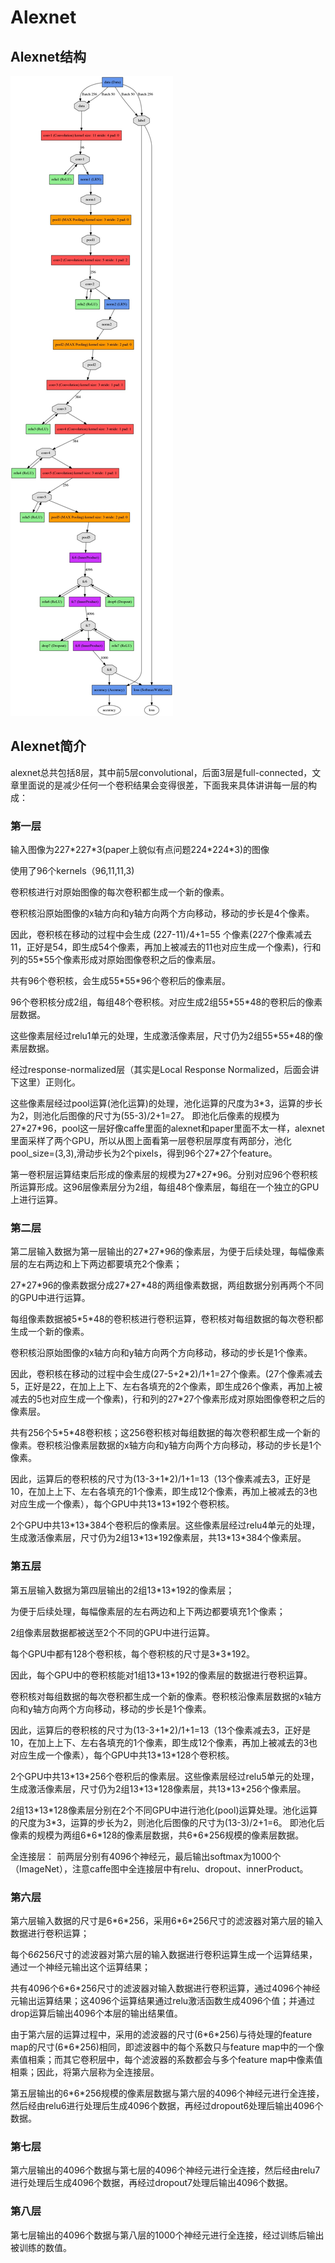 # Alexnet
## Alexnet结构
![ ](./pics/alexnet1.jpg  "alexnet_structure")

## Alexnet简介
alexnet总共包括8层，其中前5层convolutional，后面3层是full-connected，文章里面说的是减少任何一个卷积结果会变得很差，下面我来具体讲讲每一层的构成：

### 第一层
输入图像为227\*227\*3(paper上貌似有点问题224\*224\*3)的图像

使用了96个kernels（96,11,11,3)

卷积核进行对原始图像的每次卷积都生成一个新的像素。

卷积核沿原始图像的x轴方向和y轴方向两个方向移动，移动的步长是4个像素。

因此，卷积核在移动的过程中会生成 (227-11)/4+1=55 个像素(227个像素减去11，正好是54，即生成54个像素，再加上被减去的11也对应生成一个像素)，行和列的55\*55个像素形成对原始图像卷积之后的像素层。

共有96个卷积核，会生成55\*55\*96个卷积后的像素层。

96个卷积核分成2组，每组48个卷积核。对应生成2组55\*55\*48的卷积后的像素层数据。

这些像素层经过relu1单元的处理，生成激活像素层，尺寸仍为2组55\*55\*48的像素层数据。

经过response-normalized层（其实是Local Response Normalized，后面会讲下这里）正则化。

这些像素层经过pool运算(池化运算)的处理，池化运算的尺度为3*3，运算的步长为2，则池化后图像的尺寸为(55-3)/2+1=27。 即池化后像素的规模为27\*27\*96，pool这一层好像caffe里面的alexnet和paper里面不太一样，alexnet里面采样了两个GPU，所以从图上面看第一层卷积层厚度有两部分，池化pool_size=(3,3),滑动步长为2个pixels，得到96个27\*27个feature。

第一卷积层运算结束后形成的像素层的规模为27\*27\*96。分别对应96个卷积核所运算形成。这96层像素层分为2组，每组48个像素层，每组在一个独立的GPU上进行运算。

### 第二层
第二层输入数据为第一层输出的27\*27\*96的像素层，为便于后续处理，每幅像素层的左右两边和上下两边都要填充2个像素；

27\*27\*96的像素数据分成27\*27\*48的两组像素数据，两组数据分别再两个不同的GPU中进行运算。

每组像素数据被5\*5\*48的卷积核进行卷积运算，卷积核对每组数据的每次卷积都生成一个新的像素。

卷积核沿原始图像的x轴方向和y轴方向两个方向移动，移动的步长是1个像素。

因此，卷积核在移动的过程中会生成(27-5+2\*2)/1+1=27个像素。(27个像素减去5，正好是22，在加上上下、左右各填充的2个像素，即生成26个像素，再加上被减去的5也对应生成一个像素)，行和列的27\*27个像素形成对原始图像卷积之后的像素层。

共有256个5\*5\*48卷积核；这256卷积核对每组数据的每次卷积都生成一个新的像素。卷积核沿像素层数据的x轴方向和y轴方向两个方向移动，移动的步长是1个像素。

因此，运算后的卷积核的尺寸为(13-3+1\*2)/1+1=13（13个像素减去3，正好是10，在加上上下、左右各填充的1个像素，即生成12个像素，再加上被减去的3也对应生成一个像素），每个GPU中共13\*13\*192个卷积核。

2个GPU中共13\*13\*384个卷积后的像素层。这些像素层经过relu4单元的处理，生成激活像素层，尺寸仍为2组13\*13\*192像素层，共13\*13\*384个像素层。

### 第五层
第五层输入数据为第四层输出的2组13\*13\*192的像素层；

为便于后续处理，每幅像素层的左右两边和上下两边都要填充1个像素；

2组像素层数据都被送至2个不同的GPU中进行运算。

每个GPU中都有128个卷积核，每个卷积核的尺寸是3\*3\*192。

因此，每个GPU中的卷积核能对1组13\*13\*192的像素层的数据进行卷积运算。

卷积核对每组数据的每次卷积都生成一个新的像素。卷积核沿像素层数据的x轴方向和y轴方向两个方向移动，移动的步长是1个像素。

因此，运算后的卷积核的尺寸为(13-3+1\*2)/1+1=13（13个像素减去3，正好是10，在加上上下、左右各填充的1个像素，即生成12个像素，再加上被减去的3也对应生成一个像素），每个GPU中共13\*13\*128个卷积核。

2个GPU中共13\*13\*256个卷积后的像素层。这些像素层经过relu5单元的处理，生成激活像素层，尺寸仍为2组13\*13\*128像素层，共13\*13\*256个像素层。

2组13\*13\*128像素层分别在2个不同GPU中进行池化(pool)运算处理。池化运算的尺度为3\*3，运算的步长为2，则池化后图像的尺寸为(13-3)/2+1=6。 即池化后像素的规模为两组6\*6\*128的像素层数据，共6\*6\*256规模的像素层数据。

全连接层： 前两层分别有4096个神经元，最后输出softmax为1000个（ImageNet），注意caffe图中全连接层中有relu、dropout、innerProduct。
### 第六层

第六层输入数据的尺寸是6\*6\*256，采用6\*6\*256尺寸的滤波器对第六层的输入数据进行卷积运算；

每个6*6*256尺寸的滤波器对第六层的输入数据进行卷积运算生成一个运算结果，通过一个神经元输出这个运算结果；

共有4096个6\*6\*256尺寸的滤波器对输入数据进行卷积运算，通过4096个神经元输出运算结果；这4096个运算结果通过relu激活函数生成4096个值；并通过drop运算后输出4096个本层的输出结果值。

由于第六层的运算过程中，采用的滤波器的尺寸(6\*6\*256)与待处理的feature map的尺寸(6\*6\*256)相同，即滤波器中的每个系数只与feature map中的一个像素值相乘；而其它卷积层中，每个滤波器的系数都会与多个feature map中像素值相乘；因此，将第六层称为全连接层。

第五层输出的6\*6\*256规模的像素层数据与第六层的4096个神经元进行全连接，然后经由relu6进行处理后生成4096个数据，再经过dropout6处理后输出4096个数据。

### 第七层

第六层输出的4096个数据与第七层的4096个神经元进行全连接，然后经由relu7进行处理后生成4096个数据，再经过dropout7处理后输出4096个数据。

### 第八层

第七层输出的4096个数据与第八层的1000个神经元进行全连接，经过训练后输出被训练的数值。


